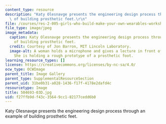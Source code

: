 ```yaml
---
content_type: resource
description: "Katy Olesnavge presents the engineering design process through an example\
  \ of building prosthetic feet.\r\n"
file: /courses/res-2-005-girls-who-build-make-your-own-wearables-workshop-spring-2015/f27ffb9df43c35649cc182177cedd6b0_504693-03D.jpg
file_type: image/jpeg
image_metadata:
  caption: Katy Olesnavge presents the engineering design process through an example
    of building prosthetic feet.
  credit: Courtesy of Jon Barron, MIT Lincoln Laboratory.
  image-alt: A woman holds a microphone and gives a lecture in front of a slide show.
    She is holding a rough prototype of a prosthetic foot.
learning_resource_types: []
license: https://creativecommons.org/licenses/by-nc-sa/4.0/
ocw_type: OCWImage
parent_title: Image Gallery
parent_type: SupplementalResourceSection
parent_uid: 31be0b31-a028-1436-f17f-4178e2dafd4c
resourcetype: Image
title: 504693-03D.jpg
uid: f27ffb9d-f43c-3564-9cc1-82177cedd6b0
---
```

Katy Olesnavge presents the engineering design process through an example of building prosthetic feet.

